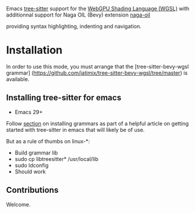 
Emacs [tree-sitter](https://tree-sitter.github.io/tree-sitter/) support for the [WebGPU Shading Language (WGSL)](https://gpuweb.github.io/gpuweb/wgsl.html) with additionnal support for Naga OIL (Bevy) extension 
[naga-oil](https://github.com/bevyengine/naga_oil)

providing syntax highlighting, indenting and navigation.


# Installation

In order to use this mode, you must arrange that the [tree-sitter-bevy-wgsl grammar]
(https://github.com/jatimix/tree-sitter-bevy-wgsl/tree/master) is available.

## Installing tree-sitter for emacs

* Emacs 29+

Follow [section](https://www.masteringemacs.org/article/how-to-get-started-tree-sitter#installing-the-language-grammars) 
on installing grammars as part of a helpful article on getting started with tree-sitter in emacs that will likely be of use.

But as a rule of thumbs on linux-*:
- Build grammar lib
- sudo cp libtreesitter* /usr/local/lib
- sudo ldconfig
- Should work

## Contributions

Welcome.


